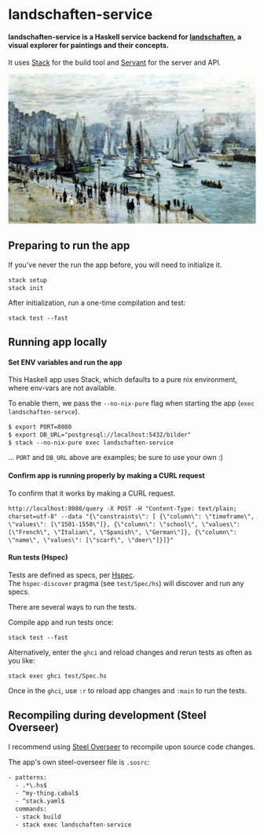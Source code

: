 # landschaften-service

#### landschaften-service is a Haskell service backend for [landschaften](https://github.com/pianostringquartet/landschaften), a visual explorer for paintings and their concepts. 

It uses [Stack](https://docs.haskellstack.org/en/stable/README/) for the build tool and [Servant](https://www.servant.dev/) for the server and API.

![](Claude_Monet,_Fishing_Boats_Leaving_the_Harbor,_Le_Havre.jpg) 

## Preparing to run the app

If you've never the run the app before, you will need to initialize it.

```
stack setup 
stack init
```

After initialization, run a one-time compilation and test:
```
stack test --fast
```


## Running app locally 

#### Set ENV variables and run the app

This Haskell app uses Stack, which defaults to a pure nix environment, 
where env-vars are not available. 

To enable them, we pass the `--no-nix-pure` flag when starting the app 
(`exec landschaften-servce`).  

```
$ export PORT=8080 
$ export DB_URL="postgresql://localhost:5432/bilder" 
$ stack --no-nix-pure exec landschaften-service
```

... `PORT` and `DB_URL` above are examples; be sure to use your own :)

#### Confirm app is running properly by making a CURL request

To confirm that it works by making a CURL request.

```
http://localhost:8080/query -X POST -H "Content-Type: text/plain; charset=utf-8" --data "{\"constraints\": [ {\"column\": \"timeframe\", \"values\": [\"1501-1550\"]}, {\"column\": \"school\", \"values\": [\"French\", \"Italian\", \"Spanish\", \"German\"]}, {\"column\": \"name\", \"values\": [\"scarf\", \"deer\"]}]}"
```

#### Run tests (Hspec)

Tests are defined as specs, per [Hspec](https://hspec.github.io/writing-specs.html).  
The `hspec-discover` pragma (see `test/Spec/hs`) will discover and run any specs. 

There are several ways to run the tests.

Compile app and run tests once:
```
stack test --fast
```

Alternatively, enter the `ghci` and reload changes and rerun tests as often as you like: 
```
stack exec ghci test/Spec.hs
```
Once in the `ghci`, use `:r` to reload app changes and `:main` to run the tests.


## Recompiling during development (Steel Overseer)  

I recommend using [Steel Overseer](https://github.com/schell/steeloverseer) to recompile upon source code changes.

The app's own steel-overseer file is `.sosrc`:

```$xslt
- patterns:
  - .*\.hs$
  - ^my-thing.cabal$
  - ^stack.yaml$
  commands:
  - stack build
  - stack exec landschaften-service

```



